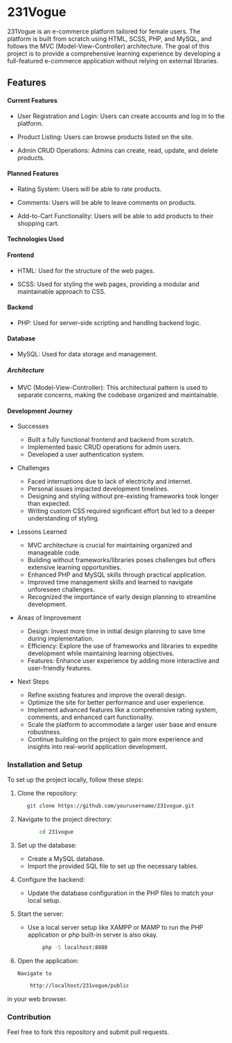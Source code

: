 # 231Vogue

231Vogue is an e-commerce platform tailored for female users. The platform is built from scratch using HTML, SCSS, PHP, and MySQL, and follows the MVC (Model-View-Controller) architecture. The goal of this project is to provide a comprehensive learning experience by developing a full-featured e-commerce application without relying on external libraries.

## Features

#### Current Features

 - User Registration and Login: Users can create accounts and log in to the platform.


 - Product Listing: Users can browse products listed on the site.


 - Admin CRUD Operations: Admins can create, read, update, and delete products.


#### Planned Features

 - Rating System: Users will be able to rate products.
 

 - Comments: Users will be able to leave comments on products.

 
 - Add-to-Cart Functionality: Users will be able to add products to their shopping cart.


#### Technologies Used


  ####  Frontend

 - HTML: Used for the structure of the web pages.
 
 - SCSS: Used for styling the web pages, providing a modular and maintainable approach to CSS.

 #### Backend


 - PHP: Used for server-side scripting and handling backend logic.

#### Database

 - MySQL: Used for data storage and management.

##### Architecture

- MVC (Model-View-Controller): This architectural pattern is used to separate concerns, making the codebase organized and maintainable.


#### Development Journey

  - Successes

    - Built a fully functional frontend and backend from scratch.
    - Implemented basic CRUD operations for admin users.
    - Developed a user authentication system.



 - Challenges

    - Faced interruptions due to lack of electricity and internet.
    - Personal issues impacted development timelines.
    - Designing and styling without pre-existing frameworks took longer than expected.
    - Writing custom CSS required significant effort but led to a deeper understanding of styling.


- Lessons Learned

    - MVC architecture is crucial for maintaining organized and manageable code.
    - Building without frameworks/libraries poses challenges but offers extensive learning opportunities.
    - Enhanced PHP and MySQL skills through practical application.
    - Improved time management skills and learned to navigate unforeseen challenges.
    - Recognized the importance of early design planning to streamline development.


- Areas of Improvement

    - Design: Invest more time in initial design planning to save time during implementation.
    - Efficiency: Explore the use of frameworks and libraries to expedite development while maintaining learning objectives.
    - Features: Enhance user experience by adding more interactive and user-friendly features.


- Next Steps

    - Refine existing features and improve the overall design.
    - Optimize the site for better performance and user experience.
    - Implement advanced features like a comprehensive rating system, comments, and enhanced cart functionality.
    - Scale the platform to accommodate a larger user base and ensure robustness.
    - Continue building on the project to gain more experience and insights into real-world application development.


### Installation and Setup

To set up the project locally, follow these steps:

1. Clone the repository:

     ```bash 
        git clone https://github.com/yourusername/231vogue.git

2. Navigate to the project directory:

    ```bash  
           cd 231vogue

3. Set up the database:

   - Create a MySQL database.
   - Import the provided SQL file to set up the necessary tables.

4. Configure the backend:

   - Update the database configuration in the PHP files to match your local setup.


5. Start the server:
   -  Use a local server setup like XAMPP or MAMP to run the PHP application or php built-in server is also okay.

    ```bash  
            php -S localhost:8888

6. Open the application:
   
       Navigate to
   ```bash 
       http://localhost/231vogue/public
in your web browser.


### Contribution

Feel free to fork this repository and submit pull requests.

